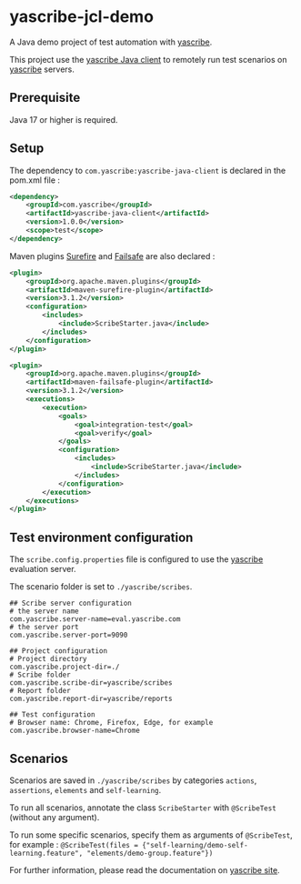 # yascribe-jcl-demo

A Java demo project of test automation with [yascribe](https://yascribe.com/).

This project use the [yascribe Java client](https://yascribe.com/index.php/java-client/) to remotely run test scenarios on [yascribe](https://yascribe.com/) servers.

## Prerequisite 

Java 17 or higher is required.

## Setup

The dependency to `com.yascribe:yascribe-java-client` is declared in the pom.xml file :

```xml
<dependency>
    <groupId>com.yascribe</groupId>
    <artifactId>yascribe-java-client</artifactId>
    <version>1.0.0</version>
    <scope>test</scope>
</dependency>
```

Maven plugins [Surefire](https://maven.apache.org/surefire/maven-surefire-plugin/) and [Failsafe](https://maven.apache.org/surefire/maven-failsafe-plugin/)
are also declared : 

```xml
<plugin>
    <groupId>org.apache.maven.plugins</groupId>
    <artifactId>maven-surefire-plugin</artifactId>
    <version>3.1.2</version>
    <configuration>
        <includes>
            <include>ScribeStarter.java</include>
        </includes>
    </configuration>
</plugin>
```

```xml
<plugin>
    <groupId>org.apache.maven.plugins</groupId>
    <artifactId>maven-failsafe-plugin</artifactId>
    <version>3.1.2</version>
    <executions>
        <execution>
            <goals>
                <goal>integration-test</goal>
                <goal>verify</goal>
            </goals>
            <configuration>
                <includes>
                    <include>ScribeStarter.java</include>
                </includes>
            </configuration>
        </execution>
    </executions>
</plugin>
```

## Test environment configuration

The `scribe.config.properties` file is configured to use the [yascribe](https://yascribe.com/) evaluation server.

The scenario folder is set to `./yascribe/scribes`.

```properties
## Scribe server configuration
# the server name
com.yascribe.server-name=eval.yascribe.com
# the server port
com.yascribe.server-port=9090

## Project configuration
# Project directory
com.yascribe.project-dir=./
# Scribe folder
com.yascribe.scribe-dir=yascribe/scribes
# Report folder
com.yascribe.report-dir=yascribe/reports

## Test configuration
# Browser name: Chrome, Firefox, Edge, for example
com.yascribe.browser-name=Chrome
```

## Scenarios

Scenarios are saved in `./yascribe/scribes` by categories `actions`, `assertions`, `elements` and `self-learning`.

To run all scenarios, annotate the class `ScribeStarter` with `@ScribeTest` (without any argument).

To run some specific scenarios, specify them as arguments of `@ScribeTest`, for example : 
`@ScribeTest(files = {"self-learning/demo-self-learning.feature", "elements/demo-group.feature"})`

For further information, please read the documentation on [yascribe site](https://yascribe.com/index.php/documentation/).